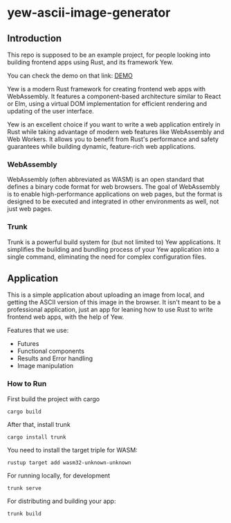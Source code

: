 # yew-ascii-image-generator

## Introduction 

This repo is supposed to be an example project, for people looking into building frontend apps using Rust,
and its framework Yew.

You can check the demo on that link: [DEMO](http://yew-ascii-generator.s3-website-us-west-2.amazonaws.com/)

Yew is a modern Rust framework for creating frontend web apps with WebAssembly. It features 
a component-based architecture similar to React or Elm, using a virtual DOM implementation for efficient rendering and 
updating of the user interface.

Yew is an excellent choice if you want to write a web application entirely in Rust while taking advantage of modern web 
features like WebAssembly and Web Workers. It allows you to benefit from Rust's performance and safety guarantees 
while building dynamic, feature-rich web applications.


### WebAssembly

WebAssembly (often abbreviated as WASM) is an open standard that defines a binary code format for web browsers. 
The goal of WebAssembly is to enable high-performance applications on web pages, but the format is designed to be
executed and integrated in other environments as well, not just web pages.

### Trunk


Trunk is a powerful build system for (but not limited to) Yew applications. It simplifies the building and bundling
process of your Yew application into a single command, eliminating the need for complex configuration files.

## Application

This is a simple application about uploading an image from local, and getting the ASCII version of this image
in the browser. It isn't meant to be a professional application, just an app for leaning how to use Rust to 
write frontend web apps, with the help of Yew.

Features that we use:

- Futures
- Functional components
- Results and Error handling
- Image manipulation

### How to Run

First build the project with cargo
```shell
cargo build
```

After that, install trunk
```shell
cargo install trunk
```

You need to install the target triple for WASM:
```shell
rustup target add wasm32-unknown-unknown
```

For running locally, for development
```shell
trunk serve
```

For distributing and building your app:
```shell
trunk build
```